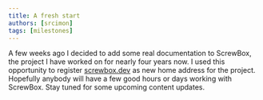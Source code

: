```yaml
---
title: A fresh start
authors: [srcimon]
tags: [milestones]
---
```

A few weeks ago I decided to add some real documentation to ScrewBox, the project I have worked on for nearly four years now.
I used this opportunity to register [screwbox.dev](https://screwbox.dev) as new home address for the project.
Hopefully anybody will have a few good hours or days working with ScrewBox.
Stay tuned for some upcoming content updates.
<!-- truncate -->